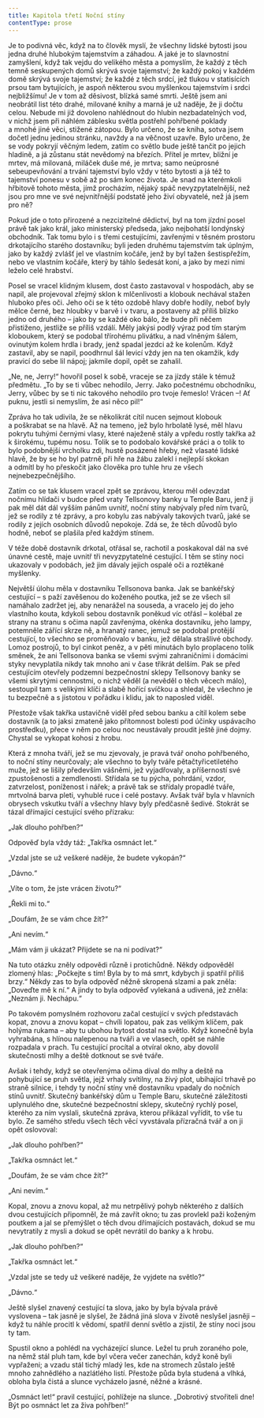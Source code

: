 ```yaml
---
title: Kapitola třetí Noční stíny
contentType: prose
---
```


<section>

Je to podivná věc, když na to člověk myslí, že všechny lidské bytosti jsou jedna druhé hlubokým tajemstvím a záhadou. A jaké je to slavnostní zamyšlení, když tak vejdu do velikého města a pomyslím, že každý z těch temně seskupených domů skrývá svoje tajemství; že každý pokoj v každém domě skrývá svoje tajemství; že každé z těch srdcí, jež tlukou v statisících prsou tam bytujících, je aspoň některou svou myšlenkou tajemstvím i srdci nejbližšímu! Je v tom až děsivost, blízká samé smrti. Ještě jsem ani neobrátil list této drahé, milované knihy a marná je už naděje, že ji dočtu celou. Nebude mi již dovoleno nahlédnout do hlubin nezbadatelných vod, v nichž jsem při náhlém záblesku světla postřehl pohřbené poklady a mnohé jiné věci, stižené zátopou. Bylo určeno, že se kniha, sotva jsem dočetl jednu jedinou stránku, navždy a na věčnost uzavře. Bylo určeno, že se vody pokryjí věčným ledem, zatím co světlo bude ještě tančit po jejich hladině, a já zůstanu stát nevědomý na březích. Přítel je mrtev, bližní je mrtev, má milovaná, miláček duše mé, je mrtva; samo neúprosné sebeupevňování a trvání tajemství bylo vždy v této bytosti a já též to tajemství ponesu v sobě až po sám konec života. Je snad na kterémkoli hřbitově tohoto města, jímž procházím, nějaký spáč nevyzpytatelnější, než jsou pro mne ve své nejvnitřnější podstatě jeho živí obyvatelé, než já jsem pro ně?

Pokud jde o toto přirozené a nezcizitelné dědictví, byl na tom jízdní posel právě tak jako král, jako ministerský předseda, jako nejbohatší londýnský obchodník. Tak tomu bylo i s třemi cestujícími, zavřenými v těsném prostoru drkotajícího starého dostavníku; byli jeden druhému tajemstvím tak úplným, jako by každý zvlášť jel ve vlastním kočáře, jenž by byl tažen šestispřežím, nebo ve vlastním kočáře, který by táhlo šedesát koní, a jako by mezi nimi leželo celé hrabství.

Posel se vracel klidným klusem, dost často zastavoval v hospodách, aby se napil, ale projevoval zřejmý sklon k mlčenlivosti a klobouk nechával stažen hluboko přes oči. Jeho oči se k této ozdobě hlavy dobře hodily, neboť byly mělce černé, bez hloubky v barvě i v tvaru, a postaveny až příliš blízko jedno od druhého – jako by se každé oko bálo, že bude při něčem přistiženo, jestliže se příliš vzdálí. Měly jakýsi podlý výraz pod tím starým kloboukem, který se podobal třírohému plivátku, a nad vlněným šálem, ovinutým kolem hrdla i brady, jenž spadal jezdci až ke kolenům. Když zastavil, aby se napil, poodhrnul šál levicí vždy jen na ten okamžik, kdy pravicí do sebe lil nápoj; jakmile dopil, opět se zahalil.

„Ne, ne, Jerry!“ hovořil posel k sobě, vraceje se za jízdy stále k témuž předmětu. „To by se ti vůbec nehodilo, Jerry. Jako počestnému obchodníku, Jerry, vůbec by se ti nic takového nehodilo pro tvoje řemeslo! Vrácen –! Ať puknu, jestli si nemyslím, že asi něco pil!“

Zpráva ho tak udivila, že se několikrát cítil nucen sejmout klobouk a poškrabat se na hlavě. Až na temeno, jež bylo hrbolatě lysé, měl hlavu pokrytu tuhými černými vlasy, které naježeně stály a vpředu rostly takřka až k širokému, tupému nosu. Tolik se to podobalo kovářské práci a o tolik to bylo podobnější vrcholku zdi, hustě posázené hřeby, než vlasaté lidské hlavě, že by se ho byl patrně při hře na žábu zalekl i nejlepší skokan a odmítl by ho přeskočit jako člověka pro tuhle hru ze všech nejnebezpečnějšího.

Zatím co se tak klusem vracel zpět se zprávou, kterou měl odevzdat nočnímu hlídači v budce před vraty Tellsonovy banky u Temple Baru, jenž ji pak měl dát dál vyšším pánům uvnitř, noční stíny nabývaly před ním tvarů, jež se rodily z té zprávy, a pro kobylu zas nabývaly takových tvarů, jaké se rodily z jejích osobních důvodů nepokoje. Zdá se, že těch důvodů bylo hodně, neboť se plašila před každým stínem.

V téže době dostavník drkotal, otřásal se, rachotil a poskakoval dál na své únavné cestě, maje uvnitř tři nevyzpytatelné cestující. I těm se stíny noci ukazovaly v podobách, jež jim dávaly jejich ospalé oči a roztěkané myšlenky.

Největší úlohu měla v dostavníku Tellsonova banka. Jak se bankéřský cestující – s paží zavěšenou do koženého poutka, jež se ze všech sil namáhalo zadržet jej, aby nenarážel na souseda, a vracelo jej do jeho vlastního kouta, kdykoli sebou dostavník poněkud víc otřásl – kolébal ze strany na stranu s očima napůl zavřenýma, okénka dostavníku, jeho lampy, potemněle zářící skrze ně, a hranatý ranec, jemuž se podobal protější cestující, to všechno se proměňovalo v banku, jež dělala strašlivé obchody. Lomoz postrojů, to byl cinkot peněz, a v pěti minutách bylo proplaceno tolik směnek, že ani Tellsonova banka se všemi svými zahraničními i domácími styky nevyplatila nikdy tak mnoho ani v čase třikrát delším. Pak se před cestujícím otevřely podzemní bezpečnostní sklepy Tellsonovy banky se všemi skrytými cennostmi, o nichž věděl (a nevěděl o těch věcech málo), sestoupil tam s velikými klíči a slabě hořící svíčkou a shledal, že všechno je tu bezpečně a s jistotou v pořádku i klidu, jak to naposled viděl.

Přestože však takřka ustavičně viděl před sebou banku a cítil kolem sebe dostavník (a to jaksi zmateně jako přítomnost bolesti pod účinky uspávacího prostředku), přece v něm po celou noc neustávaly proudit ještě jiné dojmy. Chystal se vykopat kohosi z hrobu.

Která z mnoha tváří, jež se mu zjevovaly, je pravá tvář onoho pohřbeného, to noční stíny neurčovaly; ale všechno to byly tváře pětačtyřicetiletého muže, jež se lišily především vášněmi, jež vy­jadřovaly, a příšerností své zpustošenosti a zemdlenosti. Střídala se tu pýcha, pohrdání, vzdor, zatvrzelost, poníženost i nářek; a právě tak se střídaly propadlé tváře, mrtvolná barva pleti, vyhublé ruce i celé postavy. Avšak tvář byla v hlavních obrysech vskutku tváří a všechny hlavy byly předčasně šedivé. Stokrát se tázal dřímající cestující svého přízraku:

„Jak dlouho pohřben?“

Odpověď byla vždy táž: „Takřka osmnáct let.“

„Vzdal jste se už veškeré naděje, že budete vykopán?“

„Dávno.“

„Víte o tom, že jste vrácen životu?“

„Řekli mi to.“

„Doufám, že se vám chce žít?“

„Ani nevím.“

„Mám vám ji ukázat? Přijdete se na ni podívat?“

Na tuto otázku zněly odpovědi různě i protichůdně. Někdy odpověděl zlomený hlas: „Počkejte s tím! Byla by to má smrt, kdybych ji spatřil příliš brzy.“ Někdy zas to byla odpověď něžně skropená slzami a pak zněla: „Doveďte mě k ní.“ A jindy to byla odpověď vylekaná a udivená, jež zněla: „Neznám ji. Nechápu.“

Po takovém pomyslném rozhovoru začal cestující v svých představách kopat, znovu a znovu kopat – chvíli lopatou, pak zas velikým klíčem, pak holýma rukama – aby tu ubohou bytost dostal na světlo. Když konečně byla vyhrabána, s hlínou nalepenou na tváři a ve vlasech, opět se náhle rozpadala v prach. Tu cestující procítal a otvíral okno, aby dovolil skutečnosti mlhy a deště dotknout se své tváře.

Avšak i tehdy, když se otevřenýma očima díval do mlhy a deště na pohybující se pruh světla, jejž vrhaly svítilny, na živý plot, ubíhající trhavě po straně silnice, i tehdy ty noční stíny vně dostavníku vpadaly do nočních stínů uvnitř. Skutečný bankéřský dům u Temple Baru, skutečné záležitosti uplynulého dne, skutečné bezpečnostní sklepy, skutečný rychlý posel, kterého za ním vyslali, skutečná zpráva, kterou přikázal vyřídit, to vše tu bylo. Ze samého středu všech těch věcí vyvstávala přízračná tvář a on ji opět oslovoval:

„Jak dlouho pohřben?“

„Takřka osmnáct let.“

„Doufám, že se vám chce žít?“

„Ani nevím.“

Kopal, znovu a znovu kopal, až mu netrpělivý pohyb některého z dalších dvou cestujících připomněl, že má zavřít okno; tu zas provlekl paži koženým poutkem a jal se přemýšlet o těch dvou dřímajících postavách, dokud se mu nevytratily z mysli a dokud se opět nevrátil do banky a k hrobu.

„Jak dlouho pohřben?“

„Takřka osmnáct let.“

„Vzdal jste se tedy už veškeré naděje, že vyjdete na světlo?“

„Dávno.“

Ještě slyšel znavený cestující ta slova, jako by byla bývala právě vyslovena – tak jasně je slyšel, že žádná jiná slova v životě neslyšel jasněji – když tu náhle procitl k vědomí, spatřil denní světlo a zjistil, že stíny noci jsou ty tam.

Spustil okno a pohlédl na vycházející slunce. Ležel tu pruh zora­ného pole, na němž stál pluh tam, kde byl včera večer zanechán, když koně byli vypřaženi; a vzadu stál tichý mladý les, kde na stromech zůstalo ještě mnoho zahnědlého a nazlátlého listí. Přestože půda byla studená a vlhká, obloha byla čistá a slunce vycházelo jasné, něžné a krásné.

„Osmnáct let!“ pravil cestující, pohlížeje na slunce. „Dobrotivý stvořiteli dne! Být po osmnáct let za živa pohřben!“

</section>
